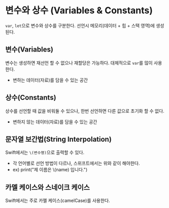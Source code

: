 # 변수와 상수 (Variables & Constants)
`var`, `let`으로 변수와 상수를 구분한다.
선언시 메모리(데이터 + 힙 + 스택 영역)에 생성된다.

## 변수(Variables)
변수는 생성하면 재선언 할 수 없으나 재할당은 가능하다.
대체적으로 `var`를 많이 사용한다.
- 변하는 데이터(자료)를 담을 수 있는 공간

## 상수(Constants)
상수를 선언할 때 값을 비워둘 수 있으나, 한번 선언하면 다른 값으로 초기화 할 수 없다.
- 변하지 않는 데이터(자료)를 담을 수 있는 공간

## 문자열 보간법(String Interpolation)
Swift에서는 `\(변수명)`으로 출력할 수 있다.
- 각 언어별로 선언 방법이 다르나, 스위프트에서는 위와 같이 해야한다.
- ex) print("제 이름은 \\(name) 입니다.")

## 카멜 케이스와 스네이크 케이스
Swift에서는 주로 카멜 케이스(camelCase)를 사용한다.